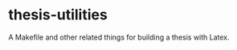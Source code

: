 thesis-utilities
================

A Makefile and other related things for building a thesis with Latex.
